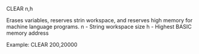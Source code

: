 CLEAR n,h

Erases variables, reserves strin workspace, and reserves high memory for machine language programs.
  n   - String workspace size
  h   - Highest BASIC memory address

Example:
CLEAR 200,20000